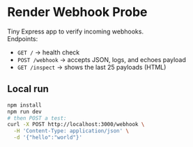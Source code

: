 # Render Webhook Probe

Tiny Express app to verify incoming webhooks.  
Endpoints:
- `GET /`       -> health check
- `POST /webhook` -> accepts JSON, logs, and echoes payload
- `GET /inspect`  -> shows the last 25 payloads (HTML)

## Local run
```bash
npm install
npm run dev
# then POST a test:
curl -X POST http://localhost:3000/webhook \
  -H 'Content-Type: application/json' \
  -d '{"hello":"world"}'
